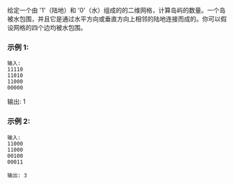 给定一个由 '1'（陆地）和 '0'（水）组成的的二维网格，计算岛屿的数量。一个岛被水包围，并且它是通过水平方向或垂直方向上相邻的陆地连接而成的。你可以假设网格的四个边均被水包围。

### 示例 1:
```
输入:
11110
11010
11000
00000
```
输出: 1
### 示例 2:
```
输入:
11000
11000
00100
00011

输出: 3
```